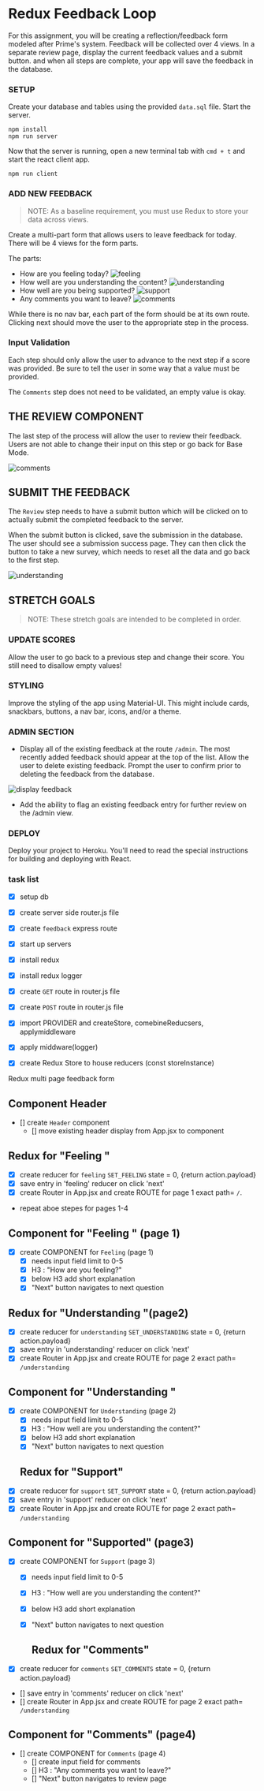 # Redux Feedback Loop

For this assignment, you will be creating a reflection/feedback form modeled after Prime's system. Feedback will be collected over 4 views. In a separate review page, display the current feedback values and a submit button. and when all steps are complete, your app will save the feedback in the database. 

### SETUP

Create your database and tables using the provided `data.sql` file. Start the server.

```
npm install
npm run server
```

Now that the server is running, open a new terminal tab with `cmd + t` and start the react client app.

```
npm run client
```

### ADD NEW FEEDBACK

> NOTE: As a baseline requirement, you must use Redux to store your data across views.

Create a multi-part form that allows users to leave feedback for today. 
There will be 4 views for the form parts.

The parts:
- How are you feeling today?
![feeling](wireframes/feeling.png)
- How well are you understanding the content?
![understanding](wireframes/understanding.png)
- How well are you being supported?
![support](wireframes/supported.png)
- Any comments you want to leave?
![comments](wireframes/comments.png)

While there is no nav bar, each part of the form should be at its own route. Clicking next should move the user to the appropriate step in the process.

### Input Validation

Each step should only allow the user to advance to the next step if a score was provided. Be sure to tell the user in some way that a value must be provided.

The `Comments` step does not need to be validated, an empty value is okay.

## THE REVIEW COMPONENT

The last step of the process will allow the user to review their feedback. Users are not able to change their input on this step or go back for Base Mode. 

![comments](wireframes/review-active.png)

## SUBMIT THE FEEDBACK

The `Review` step needs to have a submit button which will be clicked on to actually submit the completed feedback to the server.

When the submit button is clicked, save the submission in the database. The user should see a submission success page. They can then click the button to take a new survey, which needs to reset all the data and go back to the first step.

![understanding](wireframes/page-five.png)


## STRETCH GOALS

> NOTE: These stretch goals are intended to be completed in order.

### UPDATE SCORES

Allow the user to go back to a previous step and change their score. You still need to disallow empty values!

### STYLING
Improve the styling of the app using Material-UI. This might include cards, snackbars, buttons, a nav bar, icons, and/or a theme. 

### ADMIN SECTION

- Display all of the existing feedback at the route `/admin`. The most recently added feedback should appear at the top of the list. Allow the user to delete existing feedback. Prompt the user to confirm prior to deleting the feedback from the database.

![display feedback](wireframes/admin.png)

- Add the ability to flag an existing feedback entry for further review on the /admin view.

### DEPLOY
Deploy your project to Heroku. You'll need to read the special instructions for building and deploying with React. 


### task list

- [x] setup db
- [x] create server side router.js file
- [x] create `feedback` express route
- [x] start up servers
- [x] install redux
- [x] install redux logger
- [x] create `GET` route in router.js file
- [x] create `POST` route in router.js file
- [x] import PROVIDER and createStore, comebineReducsers, applymiddleware
- [x] apply middware(logger)
- [x] create Redux Store to house reducers (const storeInstance)



Redux multi page feedback form
## Component Header 
- [] create `Header` component
    - [] move existing header display from App.jsx to component

## Redux for "Feeling " 
- [x] create reducer for `feeling` 
    `SET_FEELING` state = 0, {return action.payload}
- [x] save entry in 'feeling' reducer on click 'next' 
- [x] create Router in App.jsx and create ROUTE for page 1 exact path= `/`.
- repeat aboe stepes for pages 1-4

## Component for "Feeling " (page 1)
- [x] create COMPONENT for `Feeling`  (page 1)
    - [x] needs input field limit to 0-5
    - [x]  H3 : "How are you feeling?"
    - [x] below H3 add short explanation
    - [x] "Next" button navigates to next question

## Redux for "Understanding "(page2) 
- [x] create reducer for `understanding` 
    `SET_UNDERSTANDING` state = 0, {return action.payload}
- [x] save entry in 'understanding' reducer on click 'next' 
- [x] create Router in App.jsx and create ROUTE for page 2 exact path= `/understanding`

## Component for "Understanding "
- [x] create COMPONENT for `Understanding`  (page 2)
    - [x] needs input field limit to 0-5
    - [x]  H3 : "How well are you understanding the content?"
    - [x] below H3 add short explanation
    - [x] "Next" button navigates to next question

    ## Redux for "Support" 
- [x] create reducer for `support` 
    `SET_SUPPORT` state = 0, {return action.payload}
- [x] save entry in 'support' reducer on click 'next' 
- [x] create Router in App.jsx and create ROUTE for page 2 exact path= `/understanding`

## Component for "Supported" (page3) 
- [x] create COMPONENT for `Support`  (page 3)
    - [x] needs input field limit to 0-5
    - [x]  H3 : "How well are you understanding the content?"
    - [x] below H3 add short explanation
    - [x] "Next" button navigates to next question

       ## Redux for "Comments" 
- [x] create reducer for `comments` 
    `SET_COMMENTS` state = 0, {return action.payload}
- [] save entry in 'comments' reducer on click 'next' 
- [] create Router in App.jsx and create ROUTE for page 2 exact path= `/understanding`

## Component for "Comments" (page4) 
- [] create COMPONENT for `Comments`  (page 4)
    - [] create input field for comments
    - []  H3 : "Any comments you want to leave?" 
    - [] "Next" button navigates to review page
